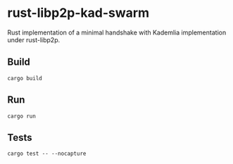 # rust-libp2p-kad-swarm
Rust implementation of a minimal handshake with Kademlia implementation under rust-libp2p.

## Build
`cargo build`

## Run
`cargo run`

## Tests
`cargo test -- --nocapture`
